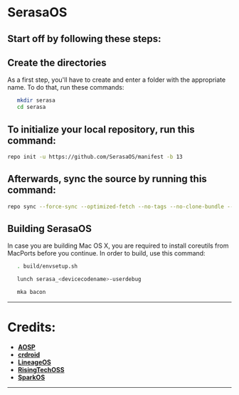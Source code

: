 SerasaOS
===========


Start off by following these steps:
----------------------


Create the directories
----------------------

As a first step, you'll have to create and enter a folder with the appropriate name.
To do that, run these commands:

```bash
   mkdir serasa
   cd serasa
```

To initialize your local repository, run this command:
------------------------------------------------------

```bash
repo init -u https://github.com/SerasaOS/manifest -b 13
```

Afterwards, sync the source by running this command:
----------------

```bash
repo sync --force-sync --optimized-fetch --no-tags --no-clone-bundle --prune -j$(nproc --all)
```


Building SerasaOS
---------------

In case you are building Mac OS X, you are required to install coreutils from MacPorts before you continue.
In order to build, use this command:
```bash
   . build/envsetup.sh
```

```bash
   lunch serasa_<devicecodename>-userdebug
```

```bash
   mka bacon
```

---------------
Credits:
=======
 * [**AOSP**](https://android.googlesource.com)
 * [**crdroid**](https://github.com/crdroidandroid)
 * [**LineageOS**](https://github.com/LineageOS)
 * [**RisingTechOSS**](https://github.com/RisingTechOSS)
 * [**SparkOS**](https://github.com/Spark-Rom)
---------------
